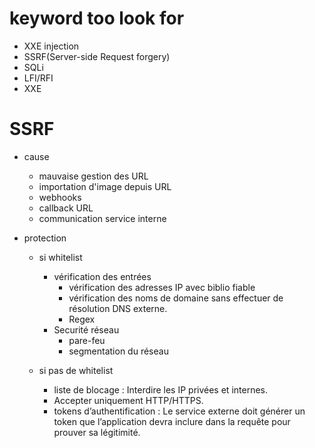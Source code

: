 # keyword too look for
- XXE injection
- SSRF(Server-side Request forgery)
- SQLi
- LFI/RFI
- XXE

# SSRF
- cause
    - mauvaise gestion des URL
    - importation d'image depuis URL
    - webhooks
    - callback URL
    - communication service interne

- protection
    - si whitelist
        - vérification des entrées
            - vérification des adresses IP avec biblio fiable
            - vérification des noms de domaine sans effectuer de résolution DNS externe.
            - Regex
        - Securité réseau
            - pare-feu
            - segmentation du réseau
    
    - si pas de whitelist
        - liste de blocage : Interdire les IP privées et internes.
        - Accepter uniquement HTTP/HTTPS.
        - tokens d’authentification : Le service externe doit générer un token que l’application devra inclure dans la requête pour prouver sa légitimité.